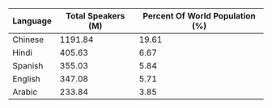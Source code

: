 | Language | Total Speakers (M) | Percent Of World Population (%) |
| -------- | ------------------ | ------------------------------- |
| Chinese | 1191.84 | 19.61 |
| Hindi | 405.63 | 6.67 |
| Spanish | 355.03 | 5.84 |
| English | 347.08 | 5.71 |
| Arabic | 233.84 | 3.85 |
